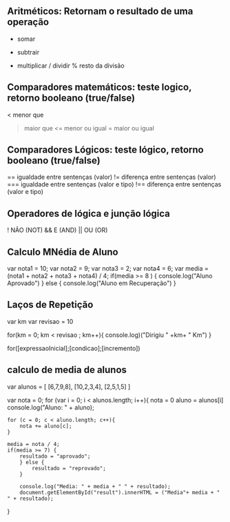 ## Aritméticos: Retornam o resultado de uma operação
+ somar
- subtrair
* multiplicar
/ dividir
% resto da divisão

## Comparadores matemáticos: teste logico, retorno booleano (true/false)
< menor que
> maior que 
<= menor ou igual
>= maior ou igual

## Comparadores Lógicos: teste lógico, retorno booleano (true/false)
== igualdade entre sentenças (valor)
!= diferença entre sentenças (valor)
=== igualdade entre sentenças (valor e tipo)
!== diferença entre sentenças (valor e tipo)

## Operadores de lógica e junção lógica
! NÃO (NOT)
&& E (AND)
|| OU (OR)

## Calculo MNédia de Aluno

var nota1 = 10;
var nota2 = 9;
var nota3 = 2;
var nota4 = 6;
var media = (nota1 + nota2 + nota3 + nota4) / 4;
if(media >= 8 ) {
    console.log("Aluno Aprovado")
} else {
    console.log("Aluno em Recuperação")
}

## Laços de Repetição 

var km 
var revisao = 10

for(km = 0; km < revisao ; km++){
    console.log)("Dirigiu " +km+ " Km")
}

for([expressaoInicial];[condicao];[incremento])

## calculo de media de alunos

var alunos = [
    [6,7,9,8],
    [10,2,3,4],
    [2,5,1,5]
]

var nota = 0;
for (var i = 0; i < alunos.length; i++){
    nota = 0
    aluno = alunos[i]
    console.log("Aluno: " + aluno);

    for (c = 0; c < aluno.length; c++){
        nota += aluno[c];
    }

    media = nota / 4;
    if(media >= 7) {
        resultado = "aprovado";
        } else {
            resultado = "reprovado";
        }

        console.log("Media: " + media + " " + resultado);
        document.getElementById("result").innerHTML = ("Media"+ media + " " + resultado);
        
}